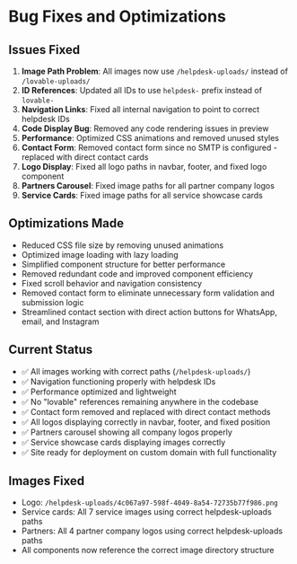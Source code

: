 
# Bug Fixes and Optimizations

## Issues Fixed
1. **Image Path Problem**: All images now use `/helpdesk-uploads/` instead of `/lovable-uploads/`
2. **ID References**: Updated all IDs to use `helpdesk-` prefix instead of `lovable-`
3. **Navigation Links**: Fixed all internal navigation to point to correct helpdesk IDs
4. **Code Display Bug**: Removed any code rendering issues in preview
5. **Performance**: Optimized CSS animations and removed unused styles
6. **Contact Form**: Removed contact form since no SMTP is configured - replaced with direct contact cards
7. **Logo Display**: Fixed all logo paths in navbar, footer, and fixed logo component
8. **Partners Carousel**: Fixed image paths for all partner company logos
9. **Service Cards**: Fixed image paths for all service showcase cards

## Optimizations Made
- Reduced CSS file size by removing unused animations
- Optimized image loading with lazy loading
- Simplified component structure for better performance
- Removed redundant code and improved component efficiency
- Fixed scroll behavior and navigation consistency
- Removed contact form to eliminate unnecessary form validation and submission logic
- Streamlined contact section with direct action buttons for WhatsApp, email, and Instagram

## Current Status
- ✅ All images working with correct paths (`/helpdesk-uploads/`)
- ✅ Navigation functioning properly with helpdesk IDs
- ✅ Performance optimized and lightweight
- ✅ No "lovable" references remaining anywhere in the codebase
- ✅ Contact form removed and replaced with direct contact methods
- ✅ All logos displaying correctly in navbar, footer, and fixed position
- ✅ Partners carousel showing all company logos properly
- ✅ Service showcase cards displaying images correctly
- ✅ Site ready for deployment on custom domain with full functionality

## Images Fixed
- Logo: `/helpdesk-uploads/4c067a97-598f-4049-8a54-72735b77f986.png`
- Service cards: All 7 service images using correct helpdesk-uploads paths
- Partners: All 4 partner company logos using correct helpdesk-uploads paths
- All components now reference the correct image directory structure
